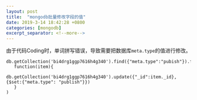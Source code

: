 ```yaml
---
layout: post
title:  "mongodb批量修改字段的值"
date: 2019-3-14 18:42:28 +0800
categories: [mongodb]
excerpt_separator: <!--more-->
---
```

由于代码Coding时，单词拼写错误，导致需要把数据库`meta.type`的值进行修改。
<!--more-->

```mongo
db.getCollection('bi4drg1ggp7616h4g340').find({"meta.type":"pubish"}).forEach(
   function(item){
       db.getCollection('bi4drg1ggp7616h4g340').update({"_id":item._id},{$set:{"meta.type": "publish"}})
   }
)
```